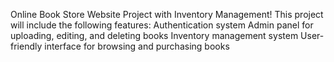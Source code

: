 Online Book Store Website Project with Inventory Management! This project will include the following features:
Authentication system
Admin panel for uploading, editing, and deleting books
Inventory management system
User-friendly interface for browsing and purchasing books
